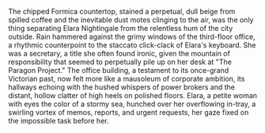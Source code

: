 The chipped Formica countertop, stained a perpetual, dull beige from spilled coffee and the inevitable dust motes clinging to the air, was the only thing separating Elara Nightingale from the relentless hum of the city outside.  Rain hammered against the grimy windows of the third-floor office, a rhythmic counterpoint to the staccato click-clack of Elara's keyboard.  She was a secretary, a title she often found ironic, given the mountain of responsibility that seemed to perpetually pile up on her desk at "The Paragon Project."  The office building, a testament to its once-grand Victorian past, now felt more like a mausoleum of corporate ambition, its hallways echoing with the hushed whispers of power brokers and the distant, hollow clatter of high heels on polished floors.  Elara, a petite woman with eyes the color of a stormy sea, hunched over her overflowing in-tray, a swirling vortex of memos, reports, and urgent requests, her gaze fixed on the impossible task before her.
